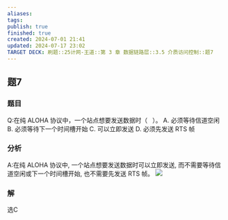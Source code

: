 ```yaml
---
aliases: 
tags: 
publish: true
finished: true
created: 2024-07-01 21:41
updated: 2024-07-17 23:02
TARGET DECK: 刷题::25计网-王道::第 3 章 数据链路层::3.5 介质访问控制::题7
---
```


## 题7
### 题目
Q:在纯 ALOHA 协议中，一个站点想要发送数据时（ $\;$ ）。
A. 必须等待信道空闲 B. 必须等待下一个时间槽开始
C. 可以立即发送 D. 必须先发送 RTS 帧
### 分析
A:在纯 ALOHA 协议中, 一个站点想要发送数据时可以立即发送, 而不需要等待信道空闲或下一个时间槽开始, 也不需要先发送 RTS 帧。
![](https://img.hwenyi.live/202407172302707.webp)
### 解
选C



